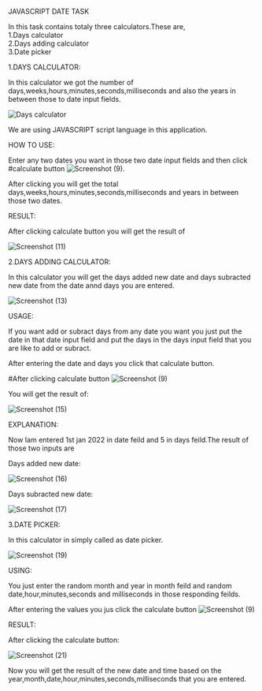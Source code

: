 JAVASCRIPT DATE TASK
       
In this task contains totaly three calculators.These are,                                                                                                         
            1.Days calculator                                                                                                                                         
            2.Days adding calculator                                                                                                                                 
            3.Date picker
                  
1.DAYS CALCULATOR:

In this calculator we got the number of days,weeks,hours,minutes,seconds,milliseconds and also the years in between those to date input fields.

![Days calculator](https://user-images.githubusercontent.com/111170152/201464896-a5bdd00b-130d-4c58-9571-7114eb89992e.jpeg)

We are using JAVASCRIPT script language in this application.

HOW TO USE:

Enter any  two dates you want in those two date input fields and then click #calculate button
![Screenshot (9)](https://user-images.githubusercontent.com/111170152/201467811-63854493-616a-4c55-91c2-377e7f0e2f7f.png).

After clicking you will get the total days,weeks,hours,minutes,seconds,milliseconds and years in between those two dates.

RESULT:

After clicking calculate button you will get the result of

![Screenshot (11)](https://user-images.githubusercontent.com/111170152/201468003-882bde32-332a-421a-b2bc-66e288dfb955.png)

2.DAYS ADDING CALCULATOR:

In this calculator you will get the days added new date and days subracted new date from the date annd days you are entered.

![Screenshot (13)](https://user-images.githubusercontent.com/111170152/201468313-cd67d528-afed-4418-a7b2-e404872a55f9.png)

USAGE:

If you want add or subract days from any date you want you just put the date in that date input field and put the days in the days input field that you are like to add or subract.

After entering the date and days you click that calculate button.

#After clicking calculate button  ![Screenshot (9)](https://user-images.githubusercontent.com/111170152/201468521-37255db7-8b81-4391-81be-8a5e128c530f.png)

You will get the result of:

![Screenshot (15)](https://user-images.githubusercontent.com/111170152/201468550-02046b5a-f193-449f-b7ec-8292f4d226a1.png)

EXPLANATION:

Now Iam entered 1st jan 2022 in date feild and 5 in days feild.The result of those two inputs are

Days added new date:

![Screenshot (16)](https://user-images.githubusercontent.com/111170152/201469132-1d73e1ae-1e37-456b-9099-20964e836423.png)

Days subracted new date:

![Screenshot (17)](https://user-images.githubusercontent.com/111170152/201469146-6f8e57ce-1047-4da1-bb51-37f45df3c849.png)

3.DATE PICKER:

In this calculator in simply called as date picker.

![Screenshot (19)](https://user-images.githubusercontent.com/111170152/201469266-15f0f77c-0329-44d9-8699-425abb79cddb.png)


USING:

You just enter the random month and year in month feild and random date,hour,minutes,seconds and milliseconds in those responding feilds.

After entering the values you jus click the calculate button  ![Screenshot (9)](https://user-images.githubusercontent.com/111170152/201469368-ff914733-c177-41d4-b571-2317293fceaf.png)

RESULT:

After clicking the calculate button:

![Screenshot (21)](https://user-images.githubusercontent.com/111170152/201469472-b07083f4-bb89-45fa-b013-e238ef32bcae.png)

Now you will get the result of the new date and time based on the year,month,date,hour,minutes,seconds,milliseconds that you are entered.





